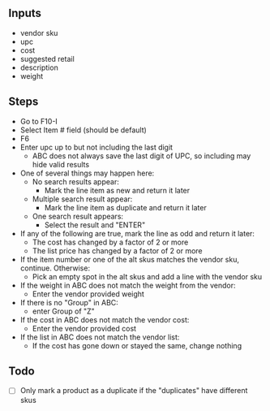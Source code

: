 ## Inputs 
- vendor sku
- upc
- cost
- suggested retail
- description
- weight

## Steps 
- Go to F10-I
- Select Item # field (should be default)
- F6
- Enter upc up to but not including the last digit 
    - ABC does not always save the last digit of UPC, so including may hide valid results 
- One of several things may happen here:
    - No search results appear:
        - Mark the line item as new and return it later 
    - Multiple search result appear:
        - Mark the line item as duplicate and return it later 
    - One search result appears:
        - Select the result and "ENTER"
- If any of the following are true, mark the line as odd and return it later:
    - The cost has changed by a factor of 2 or more 
    - The list price has changed by a factor of 2 or more 
- If the item number or one of the alt skus matches the vendor sku, continue. Otherwise:
    - Pick an empty spot in the alt skus and add a line with the vendor sku 
- If the weight in ABC does not match the weight from the vendor:
    - Enter the vendor provided weight
- If there is no "Group" in ABC:
    - enter Group of "Z"
- If the cost in ABC does not match the vendor cost:
    - Enter the vendor provided cost
- If the list in ABC does not match the vendor list:
    - If the cost has gone down or stayed the same, change nothing

## Todo 
- [ ] Only mark a product as a duplicate if the "duplicates" have different skus 
